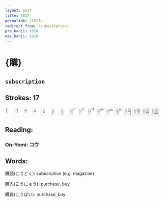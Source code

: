```yaml
---
layout: post
title: 1817
permalink: /1817/
redirect_from: /subscription/
pre_kanji: 1816
nex_kanji: 1818
---
```


# {購}

## `subscription`

## Strokes: 17

<div class="stroke"><img src="../images/E8B3BC.png" /></div>

## Reading:

### On-Yomi: コウ

## Words:

購読(こうどく): subscription (e.g. magazine)

購入(こうにゅう): purchase, buy

購買(こうばい): purchase, buy
